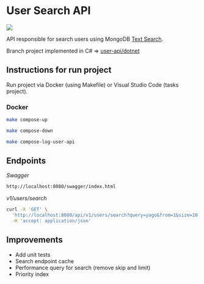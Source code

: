 # User Search API

![](https://github.com/yagoluiz/user-api/workflows/Docker%20Image%20CI/badge.svg)

API responsible for search users using MongoDB [Text Search](https://docs.mongodb.com/manual/text-search).

Branch project implemented in C# => [user-api/dotnet](https://github.com/yagoluiz/user-api/tree/dotnet)

## Instructions for run project

Run project via Docker (using Makefile) or Visual Studio Code (tasks project).

### Docker

```bash
make compose-up
```

```bash
make compose-down
```

```bash
make compose-log-user-api
```

## Endpoints

*Swagger*

```bash
http://localhost:8080/swagger/index.html
```

*v1/users/search*

```bash
curl -X 'GET' \
  'http://localhost:8080/api/v1/users/search?query=yago&from=1&size=10' \
  -H 'accept: application/json'
```

## Improvements

- Add unit tests
- Search endpoint cache
- Performance query for search (remove skip and limit)
- Priority index
